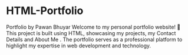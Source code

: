 # HTML-Portfolio
Portfolio by Pawan Bhuyar Welcome to my personal portfolio website! 🌟  This project is built using HTML, showcasing my  projects, my Contact Details and About Me . The portfolio serves as a professional platform to highlight my expertise in web development and technology.
